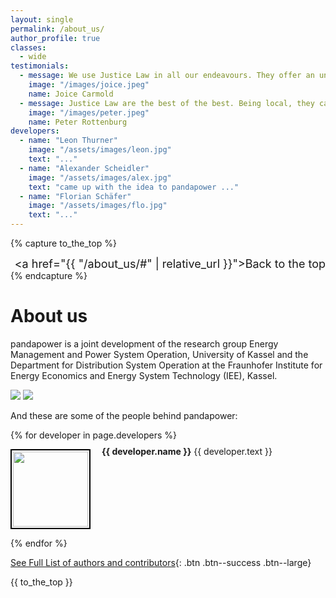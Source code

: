 ```yaml
---
layout: single
permalink: /about_us/
author_profile: true
classes:
  - wide
testimonials:
  - message: We use Justice Law in all our endeavours. They offer an unparalleled service when it comes to running a business.
    image: "/images/joice.jpeg"
    name: Joice Carmold
  - message: Justice Law are the best of the best. Being local, they care about people and have strong ties to the community.
    image: "/images/peter.jpeg"
    name: Peter Rottenburg
developers:
  - name: "Leon Thurner"
    image: "/assets/images/leon.jpg"
    text: "..."
  - name: "Alexander Scheidler"
    image: "/assets/images/alex.jpg"
    text: "came up with the idea to pandapower ..."
  - name: "Florian Schäfer"
    image: "/assets/images/flo.jpg"
    text: "..."
---
```

{% capture to_the_top %}<div style="text-align: right"> <font size="4"><a href="{{ "/about_us/#" | relative_url }}">Back to the top</a></font></div>{% endcapture %}

# About us

pandapower is a joint development of the research group Energy Management and Power System Operation, University of Kassel and the Department for Distribution System Operation at the Fraunhofer Institute for Energy Economics and Energy System Technology (IEE), Kassel.

[<img src="https://www.uni-kassel.de/eecs/fileadmin/datas/fb16/Fachgebiete/energiemanagement/e2n.png">](https://www.uni-kassel.de/eecs/en/fachgebiete/e2n/home.html)
[<img src="https://www.uni-kassel.de/eecs/fileadmin/datas/fb16/Fachgebiete/energiemanagement/iee.png">](https://www.iee.fraunhofer.de/en.html)

And these are some of the people behind pandapower:

<div class="authors">
  {% for developer in page.developers %}
    <p>
    <img style="padding:2px 2px 2px 2px; border:2px solid black;" src="{{ developer.image | relative_url }}" width="120" align="left"/> 
    <span style="margin-left: 15px; margin-top: -5px; display:inline-block; max-width:500px;">
        <b>{{ developer.name }}</b> {{ developer.text }}
    </span>
    <BR CLEAR="left"/> 
    </p>
  {% endfor %}
</div>

[See Full List of authors and contributors](http://pandapower.readthedocs.io/en/stable/about/authors.html){: .btn .btn--success .btn--large}

{{ to_the_top }}

